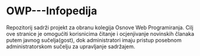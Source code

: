 # OWP---Infopedija
Repozitorij sadrži projekt za obranu kolegija Osnove Web Programiranja. Cilj ove stranice je omogućiti korisnicima čitanje i ocjenjivanje novinskih članaka putem javnog sučelja(gost), dok administratori imaju pristup posebnom administratorskom sučelju za upravljanje sadržajem. 
